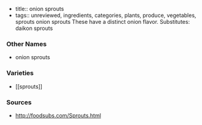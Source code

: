 - title:: onion sprouts
- tags:: unreviewed, ingredients, categories, plants, produce, vegetables, sprouts
onion sprouts These have a distinct onion flavor. Substitutes: daikon sprouts

### Other Names

* onion sprouts

### Varieties

* [[sprouts]]

### Sources
* http://foodsubs.com/Sprouts.html
